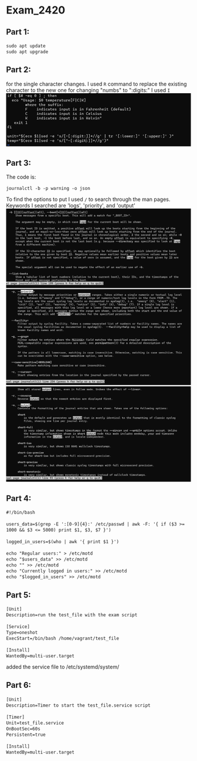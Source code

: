 # Exam_2420
## Part 1:
```
sudo apt update
sudo apt upgrade
```
## Part 2:

for the single character changes. I used `R` command to replace the existing character to the new one
for changing "numbs" to ":digits:" I used `I`
<br>![](Images/vim1.PNG)

## Part 3:
The code is:
```
journalctl -b -p warning -o json
```
To find the options to put I used `/` to search through the man pages. Keywords I searched are 'logs', 'priority', and 'output'
![](Images/Part3-1.PNG)
![](Images/Part3-2.PNG)
![](Images/Part3-3.PNG)

## Part 4:
```
#!/bin/bash

users_data=$(grep -E ':[0-9]{4}:' /etc/passwd | awk -F: '{ if ($3 >= 1000 && $3 <= 5000) print $1, $3, $7 }')

logged_in_users=$(who | awk '{ print $1 }')

echo "Regular users:" > /etc/motd
echo "$users_data" >> /etc/motd
echo "" >> /etc/motd
echo "Currently logged in users:" >> /etc/motd
echo "$logged_in_users" >> /etc/motd
```

## Part 5:
```
[Unit]
Description=run the test_file with the exam script

[Service]
Type=oneshot
ExecStart=/bin/bash /home/vagrant/test_file

[Install]
WantedBy=multi-user.target
```

added the service file to /etc/systemd/system/

## Part 6:
```
[Unit]
Description=Timer to start the test_file.service script

[Timer]
Unit=test_file.service
OnBootSec=60s
Persistent=true

[Install]
WantedBy=multi-user.target
```
